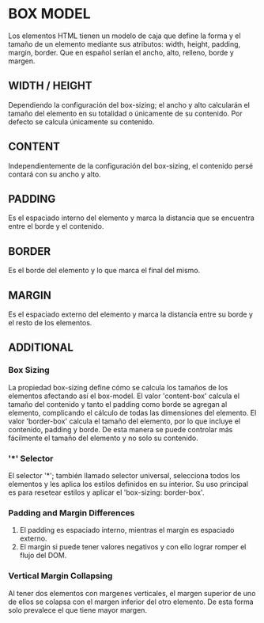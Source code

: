 # BOX MODEL
Los elementos HTML tienen un modelo de caja que define la forma y el tamaño de un elemento mediante sus atributos:
width, height, padding, margin, border.
Que en español serían el ancho, alto, relleno, borde y margen.

## WIDTH / HEIGHT
Dependiendo la configuración del box-sizing; el ancho y alto calcularán el tamaño del elemento en su totalidad o únicamente de su contenido.
Por defecto se calcula únicamente su contenido.

## CONTENT
Independientemente de la configuración del box-sizing, el contenido persé contará con su ancho y alto.

## PADDING
Es el espaciado interno del elemento y marca la distancia que se encuentra entre el borde y el contenido.
<!-- ! No puede ser negativo. -->

## BORDER
Es el borde del elemento y lo que marca el final del mismo.

## MARGIN
Es el espaciado externo del elemento y marca la distancia entre su borde y el resto de los elementos.

## ADDITIONAL
### Box Sizing
La propiedad box-sizing define cómo se calcula los tamaños de los elementos afectando así el box-model.
El valor 'content-box' calcula el tamaño del contenido y tanto el padding como borde se agregan al elemento, complicando el cálculo de todas las dimensiones del elemento.
El valor 'border-box' calcula el tamaño del elemento, por lo que incluye el contenido, padding y borde.
De esta manera se puede controlar más fácilmente el tamaño del elemento y no solo su contenido.

### '*' Selector
El selector '*'; también llamado selector universal, selecciona todos los elementos y les aplica los estilos definidos en su interior.
Su uso principal es para resetear estilos y aplicar el 'box-sizing: border-box'.

### Padding and Margin Differences
1. El padding es espaciado interno, mientras el margin es espaciado externo.
2. El margin si puede tener valores negativos y con ello lograr romper el flujo del DOM.

### Vertical Margin Collapsing
Al tener dos elementos con margenes verticales, el margen superior de uno de ellos se colapsa con el margen inferior del otro elemento.
De esta forma solo prevalece el que tiene mayor margen.